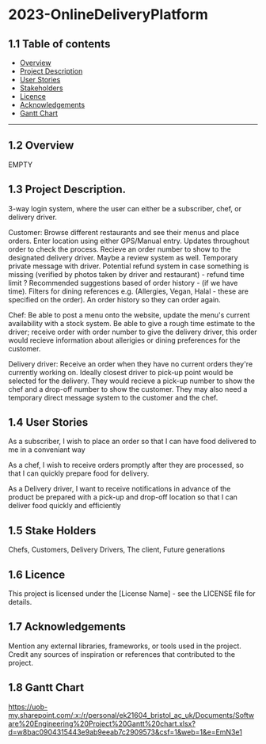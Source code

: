 # 2023-OnlineDeliveryPlatform
## 1.1 Table of contents
- [Overview](#12-overview)
- [Project Description](#13-project-description)
- [User Stories](#14-user-stories)
- [Stakeholders](#15-stake-holders)
- [Licence](#16-licence)
- [Acknowledgements](#17-acknowledgements)
- [Gantt Chart](#18-gantt-chart)
---
## 1.2 Overview
EMPTY

## 1.3 Project Description.

3-way login system, where the user can either be a subscriber, chef, or delivery driver.

Customer: Browse different restaurants and see their menus and place orders. Enter location using either GPS/Manual entry. Updates throughout order to check the process. Recieve an order number to show to the designated delivery driver. Maybe a review system as well. Temporary private message with driver. Potential refund system in case something is missing (verified by photos taken by driver and restaurant) - refund time limit ? Recommended suggestions based of order history - (if we have time). Filters for dining references e.g. (Allergies, Vegan, Halal - these are specified on the order). An order history so they can order again.

Chef: Be able to post a menu onto the website, update the menu's current availability with a stock system. Be able to give a rough time estimate to the driver; receive order with order number to give the delivery driver, this order would recieve information about allerigies or dining preferences for the customer.

Delivery driver: Receive an order when they have no current orders they're currently working on. Ideally closest driver to pick-up point would be selected for the delivery. They would recieve a pick-up number to show the chef and a drop-off number to show the customer. They may also need a temporary direct message system to the customer and the chef.

## 1.4 User Stories

As a subscriber, I wish to place an order so that I can have food delivered to me in a conveniant way

As a chef, I wish to receive orders promptly after they are processed, so that I can quickly prepare food for delivery.

As a Delivery driver, I want to receive notifications in advance of the product be prepared with a pick-up and drop-off location so that I can deliver food quickly and efficiently

## 1.5 Stake Holders

Chefs, Customers, Delivery Drivers, The client, Future generations

## 1.6 Licence

This project is licensed under the [License Name] - see the LICENSE file for details.

## 1.7 Acknowledgements

Mention any external libraries, frameworks, or tools used in the project.   
Credit any sources of inspiration or references that contributed to the project.

## 1.8 Gantt Chart

https://uob-my.sharepoint.com/:x:/r/personal/ek21604_bristol_ac_uk/Documents/Software%20Engineering%20Project%20Gantt%20chart.xlsx?d=w8bac0904315443e9ab9eeab7c2909573&csf=1&web=1&e=EmN3e1
